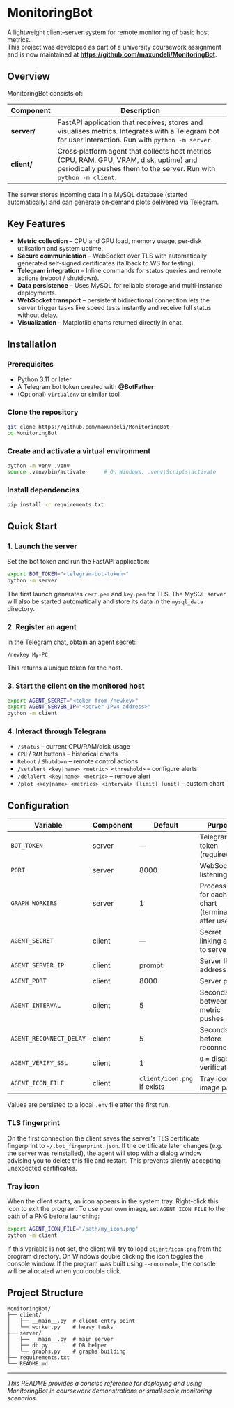 # MonitoringBot

A lightweight client–server system for remote monitoring of basic host metrics.  
This project was developed as part of a university coursework assignment and is now maintained at **<https://github.com/maxundeli/MonitoringBot>**.

## Overview
MonitoringBot consists of:

| Component | Description |
|-----------|-------------|
| **server/** | FastAPI application that receives, stores and visualises metrics. Integrates with a Telegram bot for user interaction. Run with `python -m server`. |
| **client/** | Cross‑platform agent that collects host metrics (CPU, RAM, GPU, VRAM, disk, uptime) and periodically pushes them to the server. Run with `python -m client`. |

The server stores incoming data in a MySQL database (started automatically) and can generate on‑demand plots delivered via Telegram.

## Key Features
* **Metric collection** – CPU and GPU load, memory usage, per‑disk utilisation and system uptime.
* **Secure communication** – WebSocket over TLS with automatically generated self‑signed certificates (fallback to WS for testing).
* **Telegram integration** – Inline commands for status queries and remote actions (reboot / shutdown).
* **Data persistence** – Uses MySQL for reliable storage and multi‑instance deployments.
* **WebSocket transport** – persistent bidirectional connection lets the server trigger tasks like speed tests instantly and receive full status without delay.
* **Visualization** – Matplotlib charts returned directly in chat.

## Installation

### Prerequisites
* Python 3.11 or later
* A Telegram bot token created with **@BotFather**
* (Optional) `virtualenv` or similar tool

### Clone the repository
```bash
git clone https://github.com/maxundeli/MonitoringBot
cd MonitoringBot
```

### Create and activate a virtual environment
```bash
python -m venv .venv
source .venv/bin/activate      # On Windows: .venv\Scripts\activate
```

### Install dependencies
```bash
pip install -r requirements.txt
```

## Quick Start

### 1. Launch the server
Set the bot token and run the FastAPI application:
```bash
export BOT_TOKEN="<telegram‑bot‑token>"
python -m server
```
The first launch generates `cert.pem` and `key.pem` for TLS.
The MySQL server will also be started automatically and store its data in the
`mysql_data` directory.

### 2. Register an agent
In the Telegram chat, obtain an agent secret:
```
/newkey My‑PC
```
This returns a unique token for the host.

### 3. Start the client on the monitored host
```bash
export AGENT_SECRET="<token from /newkey>"
export AGENT_SERVER_IP="<server IPv4 address>"
python -m client
```

### 4. Interact through Telegram
* `/status` – current CPU/RAM/disk usage
* `CPU` / `RAM` buttons – historical charts
* `Reboot` / `Shutdown` – remote control actions
* `/setalert <key|name> <metric> <threshold>` – configure alerts
* `/delalert <key|name> <metric>` – remove alert
* `/plot <key|name> <metrics> <interval> [limit] [unit]` – custom chart

## Configuration

| Variable | Component | Default | Purpose |
|----------|-----------|---------|---------|
| `BOT_TOKEN` | server | — | Telegram bot token (required) |
| `PORT` | server | 8000 | WebSocket listening port |
| `GRAPH_WORKERS` | server | 1 | Processes for each chart (terminated after use) |
| `AGENT_SECRET` | client | — | Secret linking agent to server |
| `AGENT_SERVER_IP` | client | prompt | Server IPv4 address |
| `AGENT_PORT` | client | 8000 | Server port |
| `AGENT_INTERVAL` | client | 5 | Seconds between metric pushes |
| `AGENT_RECONNECT_DELAY` | client | 5 | Seconds before reconnecting |
| `AGENT_VERIFY_SSL` | client | 1 | `0` = disable verification |
| `AGENT_ICON_FILE` | client | `client/icon.png` if exists | Tray icon image path |

Values are persisted to a local `.env` file after the first run.

### TLS fingerprint
On the first connection the client saves the server's TLS certificate
fingerprint to `~/.bot_fingerprint.json`. If the certificate later changes
(e.g. the server was reinstalled), the agent will stop with a dialog
window advising you to delete this file and restart. This prevents silently
accepting unexpected certificates.

### Tray icon
When the client starts, an icon appears in the system tray. Right-click this icon to exit the program. To use your own image, set `AGENT_ICON_FILE` to the path of a PNG before launching:
```bash
export AGENT_ICON_FILE="/path/my_icon.png"
python -m client
```
If this variable is not set, the client will try to load `client/icon.png` from the program directory.
On Windows double clicking the icon toggles the console window. If the program
was built using `--noconsole`, the console will be allocated when you double
click.


## Project Structure
```
MonitoringBot/
├── client/
│   ├── __main__.py  # client entry point
│   └── worker.py    # heavy tasks
├── server/
│   ├── __main__.py  # main server
│   ├── db.py        # DB helper
│   └── graphs.py    # graphs building
├── requirements.txt
└── README.md
```



---

*This README provides a concise reference for deploying and using MonitoringBot in coursework demonstrations or small‑scale monitoring scenarios.*
